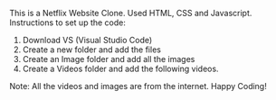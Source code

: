 This is a Netflix Website Clone. Used HTML, CSS and Javascript.
Instructions to set up the code:
1. Download VS (Visual Studio Code)
2. Create a new folder and add the files
3. Create an Image folder and add all the images
4. Create a Videos folder and add the following videos.

Note: All the videos and images are from the internet.
Happy Coding!
